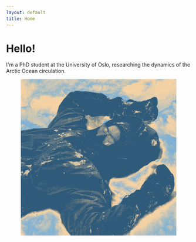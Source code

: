 ```yaml
---
layout: default
title: Home
---
```


# Hello!

<p class="abstract">I'm a PhD student at the University of Oslo, researching the dynamics of the Arctic Ocean circulation.</p>

<figure>
    <img id="portrait" src="assets/files/anote-linote-ob3.jpeg" alt="Anote Linote">
    <!-- <p class="caption">In action, taking obervations.</p> -->
</figure>

<!-- Lorem ipsum dolor sit amet, consectetur adipiscing elit, sed do eiusmod tempor incididunt ut labore et dolore magna aliqua. Ut enim ad minim veniam, quis nostrud exercitation ullamco laboris nisi ut aliquip ex ea commodo consequat. Duis aute irure dolor in reprehenderit in voluptate velit esse cillum dolore eu fugiat nulla pariatur. Excepteur sint occaecat cupidatat non proident, sunt in culpa qui officia deserunt mollit anim id est laborum. -->

<!-- $$\oint_{C(H)} H \bar{\mathbf{u}} \cdot \hat{\mathbf{t}} \ \text{d}l = \oint_{C(H)} \mathbf{\tau}_s \cdot \hat{\mathbf{t}} \ \text{d}l - \oint_{C(H)} R \ \mathbf{u}_b \cdot \hat{\mathbf{t}} \ \text{d}l.$$ -->
